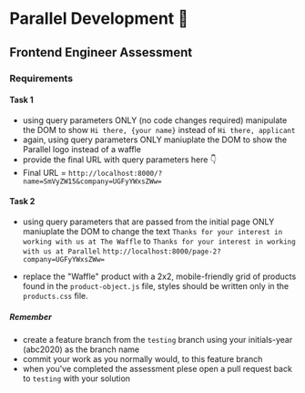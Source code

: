 # Parallel Development 🍃

## Frontend Engineer Assessment

### Requirements

#### Task 1
- using query parameters ONLY (no code changes required) manipulate the DOM to show `Hi there, {your name}` instead of `Hi there, applicant`
- again, using query parameters ONLY maniuplate the DOM to show the Parallel logo instead of a waffle
- provide the final URL with query parameters here 👇
- Final URL = `http://localhost:8000/?name=SmVyZW15&company=UGFyYWxsZWw=`

#### Task 2
- using query parameters that are passed from the initial page ONLY maniuplate the DOM to change the text `Thanks for your interest in working with us at The Waffle` to `Thanks for your interest in working with us at Parallel`
        `http://localhost:8000/page-2?company=UGFyYWxsZWw=`

- replace the "Waffle" product with a 2x2, mobile-friendly grid of products found in the `product-object.js` file, styles should be written only in the `products.css` file. 

##### Remember
- create a feature branch from the `testing` branch using your initials-year (abc2020) as the branch name
- commit your work as you normally would, to this feature branch
- when you've completed the assessment plese open a pull request back to `testing` with your solution
